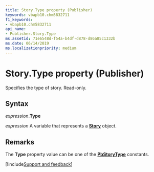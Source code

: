 ```yaml
---
title: Story.Type property (Publisher)
keywords: vbapb10.chm5832711
f1_keywords:
- vbapb10.chm5832711
api_name:
- Publisher.Story.Type
ms.assetid: 71e6548d-f54a-b4df-d878-d86a85c1332b
ms.date: 06/14/2019
ms.localizationpriority: medium
---
```



# Story.Type property (Publisher)

Specifies the type of story. Read-only.


## Syntax

_expression_.**Type**

_expression_ A variable that represents a **[Story](Publisher.Story.md)** object.


## Remarks

The **Type** property value can be one of the **[PbStoryType](publisher.pbstorytype.md)** constants.


[!include[Support and feedback](~/includes/feedback-boilerplate.md)]
